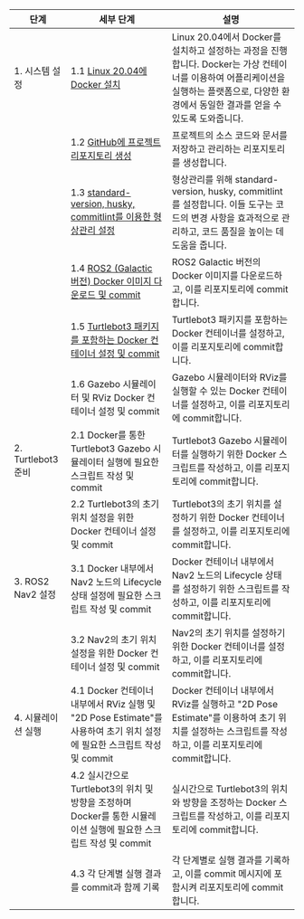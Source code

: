 | 단계 | 세부 단계 | 설명 |
|------|----------|-----|
| 1. 시스템 설정 | 1.1 [Linux 20.04에 Docker 설치](./Docker_Installation.md) | Linux 20.04에서 Docker를 설치하고 설정하는 과정을 진행합니다. Docker는 가상 컨테이너를 이용하여 어플리케이션을 실행하는 플랫폼으로, 다양한 환경에서 동일한 결과를 얻을 수 있도록 도와줍니다. |
|  | 1.2 [GitHub에 프로젝트 리포지토리 생성](./GitHub_Repo_Creation.md) | 프로젝트의 소스 코드와 문서를 저장하고 관리하는 리포지토리를 생성합니다. |
|  | 1.3 [standard-version, husky, commitlint를 이용한 형상관리 설정](./Configuration_Management_Setup.md) | 형상관리를 위해 standard-version, husky, commitlint를 설정합니다. 이들 도구는 코드의 변경 사항을 효과적으로 관리하고, 코드 품질을 높이는 데 도움을 줍니다. |
|  | 1.4 [ROS2 (Galactic 버전) Docker 이미지 다운로드 및 commit](./Download_Docker_Image.md) | ROS2 Galactic 버전의 Docker 이미지를 다운로드하고, 이를 리포지토리에 commit합니다. |
|  | 1.5 [Turtlebot3 패키지를 포함하는 Docker 컨테이너 설정 및 commit](./Set_Docker_Container.md) | Turtlebot3 패키지를 포함하는 Docker 컨테이너를 설정하고, 이를 리포지토리에 commit합니다. |
|  | 1.6 Gazebo 시뮬레이터 및 RViz Docker 컨테이너 설정 및 commit | Gazebo 시뮬레이터와 RViz를 실행할 수 있는 Docker 컨테이너를 설정하고, 이를 리포지토리에 commit합니다. |
| 2. Turtlebot3 준비 | 2.1 Docker를 통한 Turtlebot3 Gazebo 시뮬레이터 실행에 필요한 스크립트 작성 및 commit | Turtlebot3 Gazebo 시뮬레이터를 실행하기 위한 Docker 스크립트를 작성하고, 이를 리포지토리에 commit합니다. |
|  | 2.2 Turtlebot3의 초기 위치 설정을 위한 Docker 컨테이너 설정 및 commit | Turtlebot3의 초기 위치를 설정하기 위한 Docker 컨테이너를 설정하고, 이를 리포지토리에 commit합니다. |
| 3. ROS2 Nav2 설정 | 3.1 Docker 내부에서 Nav2 노드의 Lifecycle 상태 설정에 필요한 스크립트 작성 및 commit | Docker 컨테이너 내부에서 Nav2 노드의 Lifecycle 상태를 설정하기 위한 스크립트를 작성하고, 이를 리포지토리에 commit합니다. |
|  | 3.2 Nav2의 초기 위치 설정을 위한 Docker 컨테이너 설정 및 commit | Nav2의 초기 위치를 설정하기 위한 Docker 컨테이너를 설정하고, 이를 리포지토리에 commit합니다. |
| 4. 시뮬레이션 실행 | 4.1 Docker 컨테이너 내부에서 RViz 실행 및 "2D Pose Estimate"를 사용하여 초기 위치 설정에 필요한 스크립트 작성 및 commit | Docker 컨테이너 내부에서 RViz를 실행하고 "2D Pose Estimate"를 이용하여 초기 위치를 설정하는 스크립트를 작성하고, 이를 리포지토리에 commit합니다. |
|  | 4.2 실시간으로 Turtlebot3의 위치 및 방향을 조정하며 Docker를 통한 시뮬레이션 실행에 필요한 스크립트 작성 및 commit | 실시간으로 Turtlebot3의 위치와 방향을 조정하는 Docker 스크립트를 작성하고, 이를 리포지토리에 commit합니다. |
|  | 4.3 각 단계별 실행 결과를 commit과 함께 기록 | 각 단계별로 실행 결과를 기록하고, 이를 commit 메시지에 포함시켜 리포지토리에 commit합니다. |
